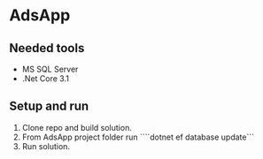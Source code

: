 # AdsApp
## Needed tools
 - MS SQL Server
 - .Net Core 3.1

## Setup and run
 1. Clone repo and build solution.
 2. From AdsApp project folder run
     ````dotnet ef database update```
 3. Run solution.
